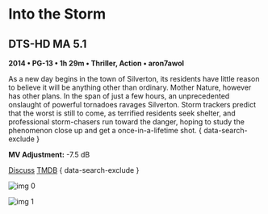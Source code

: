 # Into the Storm

## DTS-HD MA 5.1

**2014 • PG-13 • 1h 29m • Thriller, Action • aron7awol**

As a new day begins in the town of Silverton, its residents have little reason to believe it will be anything other than ordinary. Mother Nature, however has other plans. In the span of just a few hours, an unprecedented onslaught of powerful tornadoes ravages Silverton. Storm trackers predict that the worst is still to come, as terrified residents seek shelter, and professional storm-chasers run toward the danger, hoping to study the phenomenon close up and get a once-in-a-lifetime shot.
{ data-search-exclude }

**MV Adjustment:** -7.5 dB

[Discuss](https://www.avsforum.com/threads/bass-eq-for-filtered-movies.2995212/post-57158118)  [TMDB](216282)
{ data-search-exclude }

![img 0](https://i.imgur.com/u6MTE9r.jpg)

![img 1](https://i.imgur.com/T8WPMFU.jpg)

